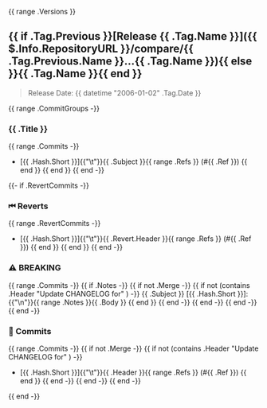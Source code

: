 {{ range .Versions }}
<a name="{{ .Tag.Name }}"></a>
## {{ if .Tag.Previous }}[Release {{ .Tag.Name }}]({{ $.Info.RepositoryURL }}/compare/{{ .Tag.Previous.Name }}...{{ .Tag.Name }}){{ else }}{{ .Tag.Name }}{{ end }}

> Release Date: {{ datetime "2006-01-02" .Tag.Date }}

{{ range .CommitGroups -}}
### {{ .Title }}

{{ range .Commits -}}
- [{{ .Hash.Short }}]{{"\t"}}{{ .Subject }}{{ range .Refs }} (#{{ .Ref }}) {{ end }}
{{ end }}
{{ end -}}

{{- if .RevertCommits -}}
### ⏮ Reverts

{{ range .RevertCommits -}}
- [{{ .Hash.Short }}]{{"\t"}}{{ .Revert.Header }}{{ range .Refs }} (#{{ .Ref }}) {{ end }}
{{ end }}
{{ end -}}

### ⚠️ BREAKING

{{ range .Commits -}}
{{ if .Notes -}}
{{ if not .Merge -}}
{{ if not (contains .Header "Update CHANGELOG for" ) -}}
{{ .Subject }} [{{ .Hash.Short }}]:{{"\n"}}{{ range .Notes }}{{ .Body }}
{{ end }}
{{ end -}}
{{ end -}}
{{ end -}}
{{ end -}}

### 📖 Commits

{{ range .Commits -}}
{{ if not .Merge -}}
{{ if not (contains .Header "Update CHANGELOG for" ) -}}
- [{{ .Hash.Short }}]{{"\t"}}{{ .Header }}{{ range .Refs }} (#{{ .Ref }}) {{ end }}
{{ end -}}
{{ end -}}
{{ end -}}

{{ end -}}